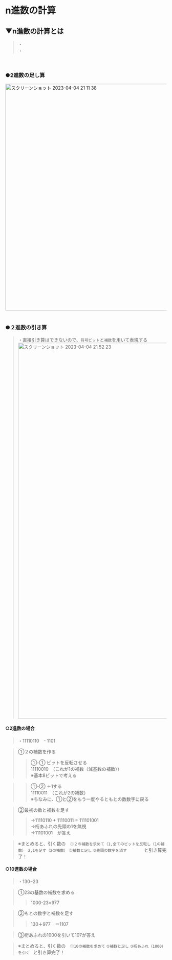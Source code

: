 # n進数の計算

## ▼n進数の計算とは
>・<br>
>・<br>
<br>

### ●2進数の足し算
<img width="707" alt="スクリーンショット 2023-04-04 21 11 38" src="https://user-images.githubusercontent.com/81621944/229787475-b6c2afb8-2ba0-488e-9454-206ea57cab89.png"><br>
<br>

### ●２進数の引き算
>・直接引き算はできないので、`符号ビット`と`補数`を用いて表現する
<img width="1173" alt="スクリーンショット 2023-04-04 21 52 23" src="https://user-images.githubusercontent.com/81621944/229797632-8a07aa17-8151-42c8-9216-033959c2d37d.png"><br>

#### ○2進数の場合<br>
>・11110110　-   1101<br>

>①２の補数を作る<br>
>>①-① ビットを反転させる<br>
>>11110010　（これが1の補数（減基数の補数））<br>
>>※基本8ビットで考える<br>

>>①-② ＋1する<br>
>>11110011　（これが2の補数）<br>
>>※ちなみに、①と②をもう一度やるともとの数数字に戻る<br>

>②最初の数と補数を足す<br>
>>→11110110 + 11110011 = 111101001<br>
>>→桁あふれの先頭の1を無視<br>
>>→11101001　が答え<br>

>※まとめると、引く数の　`①２の補数を求めて（1,全てのビットを反転し（1の補数） 2,1を足す（2の補数）` `②補数と足し` `③先頭の数字を消す　`　　　と引き算完了！<br>

#### ○10進数の場合
>・130−23<br>

>①23の基数の補数を求める<br>
>>1000-23=977<br>

>②もとの数字と補数を足す<br>
>>130＋977　＝1107<br>

>③桁あふれの1000を引いて107が答え<br>

>※まとめると、引く数の　`①10の補数を求めて` `②補数と足し` `③桁あふれ（1000）を引く　`と引き算完了！<br>
<br>

